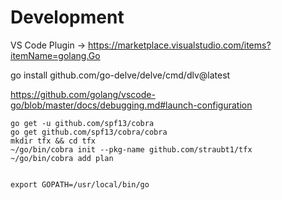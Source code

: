 # Development

VS Code Plugin -> https://marketplace.visualstudio.com/items?itemName=golang.Go

go install github.com/go-delve/delve/cmd/dlv@latest

https://github.com/golang/vscode-go/blob/master/docs/debugging.md#launch-configuration


```
go get -u github.com/spf13/cobra
go get github.com/spf13/cobra/cobra
mkdir tfx && cd tfx
~/go/bin/cobra init --pkg-name github.com/straubt1/tfx
~/go/bin/cobra add plan


export GOPATH=/usr/local/bin/go
```